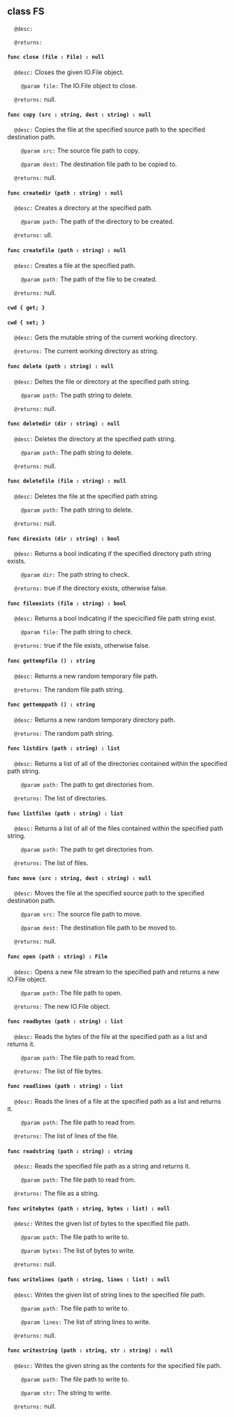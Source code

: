 ## class FS

&nbsp;&nbsp;&nbsp;&nbsp;```@desc:``` 

&nbsp;&nbsp;&nbsp;&nbsp;```@returns:``` 

#### ```func close (file : File) : null```

&nbsp;&nbsp;&nbsp;&nbsp;```@desc:``` Closes the given IO.File object.

&nbsp;&nbsp;&nbsp;&nbsp;&nbsp;&nbsp;&nbsp;&nbsp;```@param file:``` The IO.File object to close.

&nbsp;&nbsp;&nbsp;&nbsp;```@returns:``` null.

#### ```func copy (src : string, dest : string) : null```

&nbsp;&nbsp;&nbsp;&nbsp;```@desc:``` Copies the file at the specified source path to the specified destination path.

&nbsp;&nbsp;&nbsp;&nbsp;&nbsp;&nbsp;&nbsp;&nbsp;```@param src:``` The source file path to copy.

&nbsp;&nbsp;&nbsp;&nbsp;&nbsp;&nbsp;&nbsp;&nbsp;```@param dest:``` The destination file path to be copied to.

&nbsp;&nbsp;&nbsp;&nbsp;```@returns:``` null.

#### ```func createdir (path : string) : null```

&nbsp;&nbsp;&nbsp;&nbsp;```@desc:``` Creates a directory at the specified path.

&nbsp;&nbsp;&nbsp;&nbsp;&nbsp;&nbsp;&nbsp;&nbsp;```@param path:``` The path of the directory to be created.

&nbsp;&nbsp;&nbsp;&nbsp;```@returns:``` ull.

#### ```func createfile (path : string) : null```

&nbsp;&nbsp;&nbsp;&nbsp;```@desc:``` Creates a file at the specified path.

&nbsp;&nbsp;&nbsp;&nbsp;&nbsp;&nbsp;&nbsp;&nbsp;```@param path:``` The path of the file to be created.

&nbsp;&nbsp;&nbsp;&nbsp;```@returns:``` null.

#### ```cwd { get; }```

#### ```cwd { set; }```

&nbsp;&nbsp;&nbsp;&nbsp;```@desc:``` Gets the mutable string of the current working directory.

&nbsp;&nbsp;&nbsp;&nbsp;```@returns:``` The current working directory as string.

#### ```func delete (path : string) : null```

&nbsp;&nbsp;&nbsp;&nbsp;```@desc:``` Deltes the file or directory at the specified path string.

&nbsp;&nbsp;&nbsp;&nbsp;&nbsp;&nbsp;&nbsp;&nbsp;```@param path:``` The path string to delete.

&nbsp;&nbsp;&nbsp;&nbsp;```@returns:``` null.

#### ```func deletedir (dir : string) : null```

&nbsp;&nbsp;&nbsp;&nbsp;```@desc:``` Deletes the directory at the specified path string.

&nbsp;&nbsp;&nbsp;&nbsp;&nbsp;&nbsp;&nbsp;&nbsp;```@param path:``` The path string to delete.

&nbsp;&nbsp;&nbsp;&nbsp;```@returns:``` null.

#### ```func deletefile (file : string) : null```

&nbsp;&nbsp;&nbsp;&nbsp;```@desc:``` Deletes the file at the specified path string.

&nbsp;&nbsp;&nbsp;&nbsp;&nbsp;&nbsp;&nbsp;&nbsp;```@param path:``` The path string to delete.

&nbsp;&nbsp;&nbsp;&nbsp;```@returns:``` null.

#### ```func direxists (dir : string) : bool```

&nbsp;&nbsp;&nbsp;&nbsp;```@desc:``` Returns a bool indicating if the specified directory path string exists.

&nbsp;&nbsp;&nbsp;&nbsp;&nbsp;&nbsp;&nbsp;&nbsp;```@param dir:``` The path string to check.

&nbsp;&nbsp;&nbsp;&nbsp;```@returns:``` true if the directory exists, otherwise false.

#### ```func fileexists (file : string) : bool```

&nbsp;&nbsp;&nbsp;&nbsp;```@desc:``` Returns a bool indicating if the specicified file path string exist.

&nbsp;&nbsp;&nbsp;&nbsp;&nbsp;&nbsp;&nbsp;&nbsp;```@param file:``` The path string to check.

&nbsp;&nbsp;&nbsp;&nbsp;```@returns:``` true if the file exists, otherwise false.

#### ```func gettempfile () : string```

&nbsp;&nbsp;&nbsp;&nbsp;```@desc:``` Returns a new random temporary file path.

&nbsp;&nbsp;&nbsp;&nbsp;```@returns:``` The random file path string.

#### ```func gettemppath () : string```

&nbsp;&nbsp;&nbsp;&nbsp;```@desc:``` Returns a new random temporary directory path.

&nbsp;&nbsp;&nbsp;&nbsp;```@returns:``` The random path string.

#### ```func listdirs (path : string) : list```

&nbsp;&nbsp;&nbsp;&nbsp;```@desc:``` Returns a list of all of the directories contained within the specified path string.

&nbsp;&nbsp;&nbsp;&nbsp;&nbsp;&nbsp;&nbsp;&nbsp;```@param path:``` The path to get directories from.

&nbsp;&nbsp;&nbsp;&nbsp;```@returns:``` The list of directories.

#### ```func listfiles (path : string) : list```

&nbsp;&nbsp;&nbsp;&nbsp;```@desc:``` Returns a list of all of the files contained within the specified path string.

&nbsp;&nbsp;&nbsp;&nbsp;&nbsp;&nbsp;&nbsp;&nbsp;```@param path:``` The path to get directories from.

&nbsp;&nbsp;&nbsp;&nbsp;```@returns:``` The list of files.

#### ```func move (src : string, dest : string) : null```

&nbsp;&nbsp;&nbsp;&nbsp;```@desc:``` Moves the file at the specified source path to the specified destination path.

&nbsp;&nbsp;&nbsp;&nbsp;&nbsp;&nbsp;&nbsp;&nbsp;```@param src:``` The source file path to move.

&nbsp;&nbsp;&nbsp;&nbsp;&nbsp;&nbsp;&nbsp;&nbsp;```@param dest:``` The destination file path to be moved to.

&nbsp;&nbsp;&nbsp;&nbsp;```@returns:``` null.

#### ```func open (path : string) : File```

&nbsp;&nbsp;&nbsp;&nbsp;```@desc:``` Opens a new file stream to the specified path and returns a new IO.File object.

&nbsp;&nbsp;&nbsp;&nbsp;&nbsp;&nbsp;&nbsp;&nbsp;```@param path:``` The file path to open.

&nbsp;&nbsp;&nbsp;&nbsp;```@returns:``` The new IO.File object.

#### ```func readbytes (path : string) : list```

&nbsp;&nbsp;&nbsp;&nbsp;```@desc:``` Reads the bytes of the file at the specified path as a list and returns it.

&nbsp;&nbsp;&nbsp;&nbsp;&nbsp;&nbsp;&nbsp;&nbsp;```@param path:``` The file path to read from.

&nbsp;&nbsp;&nbsp;&nbsp;```@returns:``` The list of file bytes.

#### ```func readlines (path : string) : list```

&nbsp;&nbsp;&nbsp;&nbsp;```@desc:``` Reads the lines of a file at the specified path as a list and returns it.

&nbsp;&nbsp;&nbsp;&nbsp;&nbsp;&nbsp;&nbsp;&nbsp;```@param path:``` The file path to read from.

&nbsp;&nbsp;&nbsp;&nbsp;```@returns:``` The list of lines of the file.

#### ```func readstring (path : string) : string```

&nbsp;&nbsp;&nbsp;&nbsp;```@desc:``` Reads the specified file path as a string and returns it.

&nbsp;&nbsp;&nbsp;&nbsp;&nbsp;&nbsp;&nbsp;&nbsp;```@param path:``` The file path to read from.

&nbsp;&nbsp;&nbsp;&nbsp;```@returns:``` The file as a string.

#### ```func writebytes (path : string, bytes : list) : null```

&nbsp;&nbsp;&nbsp;&nbsp;```@desc:``` Writes the given list of bytes to the specified file path.

&nbsp;&nbsp;&nbsp;&nbsp;&nbsp;&nbsp;&nbsp;&nbsp;```@param path:``` The file path to write to.

&nbsp;&nbsp;&nbsp;&nbsp;&nbsp;&nbsp;&nbsp;&nbsp;```@param bytes:``` The list of bytes to write.

&nbsp;&nbsp;&nbsp;&nbsp;```@returns:``` null.

#### ```func writelines (path : string, lines : list) : null```

&nbsp;&nbsp;&nbsp;&nbsp;```@desc:``` Writes the given list of string lines to the specified file path.

&nbsp;&nbsp;&nbsp;&nbsp;&nbsp;&nbsp;&nbsp;&nbsp;```@param path:``` The file path to write to.

&nbsp;&nbsp;&nbsp;&nbsp;&nbsp;&nbsp;&nbsp;&nbsp;```@param lines:``` The list of string lines to write.

&nbsp;&nbsp;&nbsp;&nbsp;```@returns:``` null.

#### ```func writestring (path : string, str : string) : null```

&nbsp;&nbsp;&nbsp;&nbsp;```@desc:``` Writes the given string as the contents for the specified file path.

&nbsp;&nbsp;&nbsp;&nbsp;&nbsp;&nbsp;&nbsp;&nbsp;```@param path:``` The file path to write to.

&nbsp;&nbsp;&nbsp;&nbsp;&nbsp;&nbsp;&nbsp;&nbsp;```@param str:``` The string to write.

&nbsp;&nbsp;&nbsp;&nbsp;```@returns:``` null.

